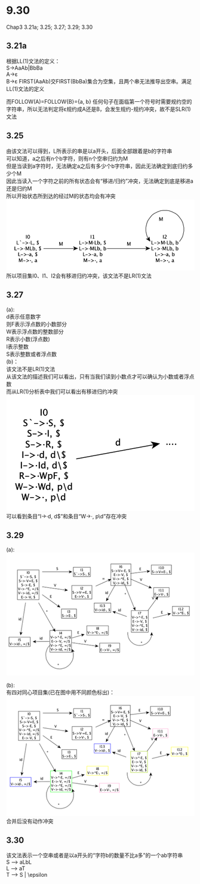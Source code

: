 # 9.30
Chap3  3.21a; 3.25; 3.27; 3.29; 3.30  
## 3.21a
根据LL(1)文法的定义：  
S-\>AaAb|BbBa  
A-\>ε  
B-\>ε
FIRST(AaAb)交FIRST(BbBa)集合为空集，且两个串无法推导出空串。满足LL(1)文法的定义  
  
而FOLLOW(A)=FOLLOW{B}={a, b} 
任何句子在面临第一个符号时需要规约空的字符串，所以无法判定将ε规约成A还是B，会发生规约-规约冲突，故不是SLR(1)文法  

## 3.25
由该文法可以得到，L所表示的串是以a开头，后面全部跟着是b的字符串  
可以知道，a之后有n个b字符，则有n个空串归约为M  
但是当读到a字符时，无法确定a之后有多少个b字符串，因此无法确定到底归约多少个M  
因此当读入一个字符之前的所有状态会有“移进/归约”冲突，无法确定到底是移进a还是归约M  
所以开始状态所到达的经过M的状态均会有冲突  
![](other/3.25.png)  
所以项目集I0、I1、I2会有移进归约冲突，该文法不是LR(1)文法  

## 3.27
(a):  
d表示任意数字  
则F表示浮点数的小数部分    
W表示浮点数的整数部分   
R表示小数(浮点数)  
I表示整数  
S表示整数或者浮点数   
(b)：  
该文法不是LR(1)文法  
从该文法的描述我们可以看出，只有当我们读到小数点才可以确认为小数或者浮点数  
而从LR(1)分析表中我们可以看出有移进归约冲突  
![](other/3.27.png)  
可以看到条目“I->·d, d\$”和条目“W->·, p\d”存在冲突  

## 3.29
(a):  
![](other/3.29a.png)  

(b):  
有四对同心项目集(已在图中用不同颜色标出)：
![](other/3.29b.png)  
合并后没有动作冲突  

## 3.30
该文法表示一个空串或者是以a开头的“字符b的数量不比a多”的一个ab字符串  
S —> aLbL  
L —> aT  
T —> S | \epsilon  







